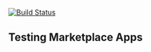 [![Build Status](https://travis-ci.com/shubhampal98/MarketPlace.svg?branch=master)](https://travis-ci.com/shubhampal98/MarketPlace)

## Testing Marketplace Apps
